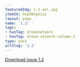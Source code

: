 ```yaml
---
featuredImg: 1.2-sml.jpg
itemId: bcphbhpaiyz
layout: page
name: '1.2: '
tags:
- hasTag: dreamnetwork
- hasTag: dream-network-volume-1
type: post
urlSlug: '1.2'
---
```

<a href="../files/pdfs/Volume_1/1.2_Dream_Network_Bulletin_Vol.1_Issue_2.pdf" download="">Download issue 1.2</a>